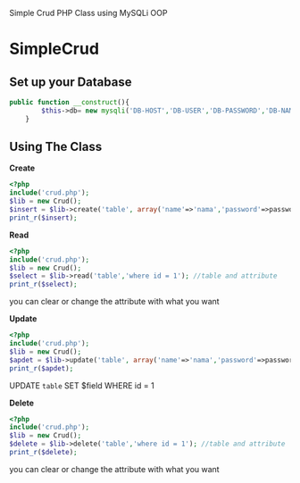 Simple Crud PHP Class using MySQLi OOP

# SimpleCrud

## Set up your Database

```php
public function __construct(){
		$this->db= new mysqli('DB-HOST','DB-USER','DB-PASSWORD','DB-NAME');
	}
```

**Using The Class**
--

**Create**

```php
<?php
include('crud.php');
$lib = new Crud();
$insert = $lib->create('table', array('name'=>'nama','password'=>password)); //table and data array
print_r($insert);
```


**Read**

```php
<?php
include('crud.php');
$lib = new Crud();
$select = $lib->read('table','where id = 1'); //table and attribute
print_r($select);
```
you can clear or change the attribute with what you want


**Update**

```php
<?php
include('crud.php');
$lib = new Crud();
$apdet = $lib->update('table', array('name'=>'nama','password'=>password),'id','1');
print_r($apdet);
```
UPDATE `table` SET $field WHERE id = 1

**Delete**

```php
<?php
include('crud.php');
$lib = new Crud();
$delete = $lib->delete('table','where id = 1'); //table and attribute
print_r($delete);
```
you can clear or change the attribute with what you want
